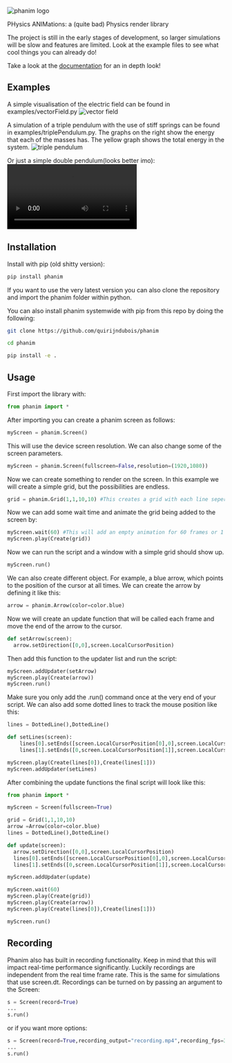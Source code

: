 ![phanim logo](https://github.com/quirijndaboyy/phanim/blob/main/src/phanim/icon.png)

PHysics ANIMations: 
a (quite bad) Physics render library

The project is still in the early stages of development, so larger simulations will be slow and features are limited. Look at the example files to see what cool things you can already do!

Take a look at the [documentation](https://quirijndubois.github.io/phanim/) for an in depth look!

## Examples

A simple visualisation of the electric field can be found in examples/vectorField.py
![vector field](https://github.com/quirijndaboyy/phanim/blob/main/gifs/vectorFIeld.gif)

A simulation of a triple pendulum with the use of stiff springs can be found in examples/triplePendulum.py. The graphs on the right show the energy that each of the masses has. The yellow graph shows the total energy in the system.
![triple pendulum](https://github.com/quirijndaboyy/phanim/blob/main/gifs/pendulum.gif)

Or just a simple double pendulum(looks better imo):
![double pendulum](https://github.com/quirijndaboyy/phanim/blob/main/gifs/pendulum_compressed.mp4)


## Installation
Install with pip (old shitty version):
```bash
pip install phanim
``` 
If you want to use the very latest version you can also clone the repository and import the phanim folder within python.

You can also install phanim systemwide with pip from this repo by doing the following:
```bash
git clone https://github.com/quirijndubois/phanim
```
```bash
cd phanim
```
```bash
pip install -e .
```

## Usage

First import the library with:
```python
from phanim import *
```

After importing you can create a phanim screen as follows:

```python
myScreen = phanim.Screen()
```
This will use the device screen resolution. We can also change some of the screen parameters.
```python
myScreen = phanim.Screen(fullscreen=False,resolution=(1920,1080))
```

Now we can create something to render on the screen. In this example we will create a simple grid, but the possibilities are endless.

```python
grid = phanim.Grid(1,1,10,10) #This creates a grid with each line seperated by 1, and 10 lines to each side of the origin.
```

Now we can add some wait time and animate the grid being added to the screen by:

```python
myScreen.wait(60) #This will add an empty animation for 60 frames or 1 seconds.
myScreen.play(Create(grid))
```
Now we can run the script and a window with a simple grid should show up.

```python
myScreen.run()
```
We can also create different object. For example, a blue arrow, which points to the position of the cursor at all times.
We can create the arrow by defining it like this:

```python
arrow = phanim.Arrow(color=color.blue)
```
Now we will create an update function that will be called each frame and move the end of the arrow to the cursor.

```python
def setArrow(screen):
  arrow.setDirection([0,0],screen.LocalCursorPosition)
```

Then add this function to the updater list and run the script:

```python
myScreen.addUpdater(setArrow)
myScreen.play(Create(arrow))
myScreen.run()
```
Make sure you only add the .run() command once at the very end of your script. We can also add some dotted lines to track the mouse position like this:

```python
lines = DottedLine(),DottedLine()

def setLines(screen):
    lines[0].setEnds([screen.LocalCursorPosition[0],0],screen.LocalCursorPosition)
    lines[1].setEnds([0,screen.LocalCursorPosition[1]],screen.LocalCursorPosition)

myScreen.play(Create(lines[0]),Create(lines[1]))
myScreen.addUpdater(setLines)
```

After combining the update functions the final script will look like this:

```python
from phanim import *

myScreen = Screen(fullscreen=True)

grid = Grid(1,1,10,10)
arrow =Arrow(color=color.blue)
lines = DottedLine(),DottedLine()

def update(screen):
  arrow.setDirection([0,0],screen.LocalCursorPosition)
  lines[0].setEnds([screen.LocalCursorPosition[0],0],screen.LocalCursorPosition)
  lines[1].setEnds([0,screen.LocalCursorPosition[1]],screen.LocalCursorPosition)

myScreen.addUpdater(update)

myScreen.wait(60)
myScreen.play(Create(grid))
myScreen.play(Create(arrow))
myScreen.play(Create(lines[0]),Create(lines[1]))

myScreen.run()
```

## Recording

Phanim also has built in recording functionality. Keep in mind that this will impact real-time performance significantly. Luckily recordings are independent from the real time frame rate. This is the same for simulations that use screen.dt. Recordings can be turned on by passing an argument to the Screen:

```python
s = Screen(record=True)
...
s.run()
```
or if you want more options:
```python
s = Screen(record=True,recording_output="recording.mp4",recording_fps=30)
...
s.run()
```
